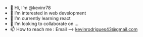 - 👋 Hi, I’m @kevinr78
- 👀 I’m interested in web development
- 🌱 I’m currently learning react
- 💞️ I’m looking to collaborate on ...
- 📫 How to reach me : Email --> kevinrodrigues43@gmail.com 

<!---
kevinr78/kevinr78 is a ✨ special ✨ repository because its `README.md` (this file) appears on your GitHub profile.
You can click the Preview link to take a look at your changes.
--->
